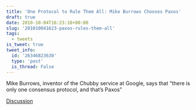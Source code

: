 ```yaml
---
title: 'One Protocol to Rule Them All: Mike Burrows Chooses Paxos'
draft: true
date: 2010-10-04T16:23:18+00:00
slug: '201010041623-paxos-rules-them-all'
tags:
  - tweets
is_tweet: true
tweet_info:
  id: '26346823630'
  type: 'post'
  is_thread: False
---
```




Mike Burrows, inventor of the Chubby service at Google, says that “there is only one consensus protocol, and that’s Paxos”

[Discussion](https://x.com/sytelus/status/26346823630)
